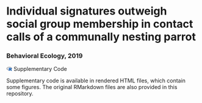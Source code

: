 # Individual signatures outweigh social group membership in contact calls of a communally nesting parrot
### Behavioral Ecology, 2019

<img src="https://raw.githubusercontent.com/gsvidaurre/strong-individual-signatures/master/img/R_logo.png" width="15px"/> Supplementary Code

Supplementary code is available in rendered HTML files, which contain some figures. The original RMarkdown files are also provided in this repository.

